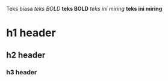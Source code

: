 Teks biasa
*teks BOLD*
**teks BOLD**
_teks ini miring_
__teks ini miring__
# h1 header
## h2 header
### h3 header
